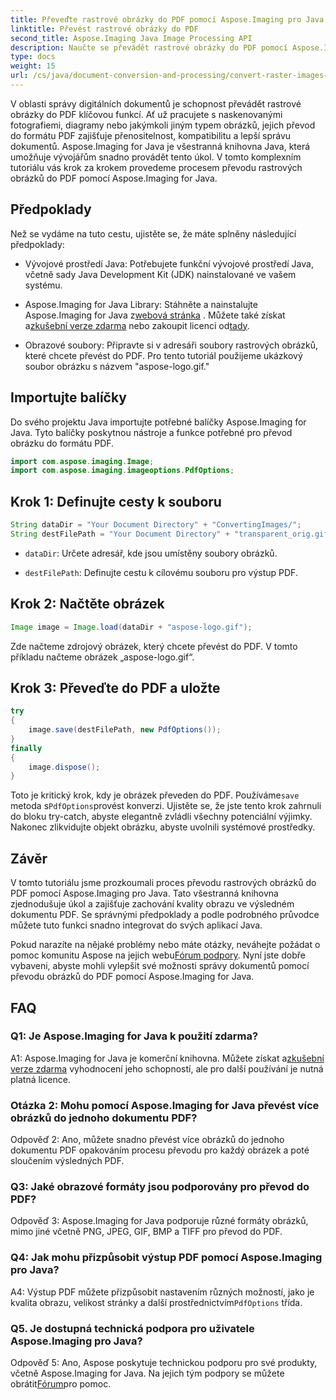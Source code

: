 ```yaml
---
title: Převeďte rastrové obrázky do PDF pomocí Aspose.Imaging pro Java
linktitle: Převést rastrové obrázky do PDF
second_title: Aspose.Imaging Java Image Processing API
description: Naučte se převádět rastrové obrázky do PDF pomocí Aspose.Imaging for Java. Jednoduché kroky pro vysoce kvalitní výsledky.
type: docs
weight: 15
url: /cs/java/document-conversion-and-processing/convert-raster-images-to-pdf/
---
```

V oblasti správy digitálních dokumentů je schopnost převádět rastrové obrázky do PDF klíčovou funkcí. Ať už pracujete s naskenovanými fotografiemi, diagramy nebo jakýmkoli jiným typem obrázků, jejich převod do formátu PDF zajišťuje přenositelnost, kompatibilitu a lepší správu dokumentů. Aspose.Imaging for Java je všestranná knihovna Java, která umožňuje vývojářům snadno provádět tento úkol. V tomto komplexním tutoriálu vás krok za krokem provedeme procesem převodu rastrových obrázků do PDF pomocí Aspose.Imaging for Java.

## Předpoklady

Než se vydáme na tuto cestu, ujistěte se, že máte splněny následující předpoklady:

- Vývojové prostředí Java: Potřebujete funkční vývojové prostředí Java, včetně sady Java Development Kit (JDK) nainstalované ve vašem systému.

-  Aspose.Imaging for Java Library: Stáhněte a nainstalujte Aspose.Imaging for Java z[webová stránka](https://releases.aspose.com/imaging/java/) . Můžete také získat a[zkušební verze zdarma](https://releases.aspose.com/) nebo zakoupit licenci od[tady](https://purchase.aspose.com/buy).

- Obrazové soubory: Připravte si v adresáři soubory rastrových obrázků, které chcete převést do PDF. Pro tento tutoriál použijeme ukázkový soubor obrázku s názvem "aspose-logo.gif."

## Importujte balíčky

Do svého projektu Java importujte potřebné balíčky Aspose.Imaging for Java. Tyto balíčky poskytnou nástroje a funkce potřebné pro převod obrázku do formátu PDF.

```java
import com.aspose.imaging.Image;
import com.aspose.imaging.imageoptions.PdfOptions;
```

## Krok 1: Definujte cesty k souboru

```java
String dataDir = "Your Document Directory" + "ConvertingImages/";
String destFilePath = "Your Document Directory" + "transparent_orig.gif.pdf";
```

- `dataDir`: Určete adresář, kde jsou umístěny soubory obrázků.

- `destFilePath`: Definujte cestu k cílovému souboru pro výstup PDF.

## Krok 2: Načtěte obrázek

```java
Image image = Image.load(dataDir + "aspose-logo.gif");
```

Zde načteme zdrojový obrázek, který chcete převést do PDF. V tomto příkladu načteme obrázek „aspose-logo.gif“.

## Krok 3: Převeďte do PDF a uložte

```java
try
{
    image.save(destFilePath, new PdfOptions());
}
finally
{
    image.dispose();
}
```

 Toto je kritický krok, kdy je obrázek převeden do PDF. Používáme`save` metoda s`PdfOptions`provést konverzi. Ujistěte se, že jste tento krok zahrnuli do bloku try-catch, abyste elegantně zvládli všechny potenciální výjimky. Nakonec zlikvidujte objekt obrázku, abyste uvolnili systémové prostředky.

## Závěr

V tomto tutoriálu jsme prozkoumali proces převodu rastrových obrázků do PDF pomocí Aspose.Imaging pro Java. Tato všestranná knihovna zjednodušuje úkol a zajišťuje zachování kvality obrazu ve výsledném dokumentu PDF. Se správnými předpoklady a podle podrobného průvodce můžete tuto funkci snadno integrovat do svých aplikací Java.

 Pokud narazíte na nějaké problémy nebo máte otázky, neváhejte požádat o pomoc komunitu Aspose na jejich webu[Fórum podpory](https://forum.aspose.com/). Nyní jste dobře vybaveni, abyste mohli vylepšit své možnosti správy dokumentů pomocí převodu obrázků do PDF pomocí Aspose.Imaging for Java.

## FAQ

### Q1: Je Aspose.Imaging for Java k použití zdarma?

 A1: Aspose.Imaging for Java je komerční knihovna. Můžete získat a[zkušební verze zdarma](https://releases.aspose.com/) vyhodnocení jeho schopností, ale pro další používání je nutná platná licence.

### Otázka 2: Mohu pomocí Aspose.Imaging for Java převést více obrázků do jednoho dokumentu PDF?

Odpověď 2: Ano, můžete snadno převést více obrázků do jednoho dokumentu PDF opakováním procesu převodu pro každý obrázek a poté sloučením výsledných PDF.

### Q3: Jaké obrazové formáty jsou podporovány pro převod do PDF?

Odpověď 3: Aspose.Imaging for Java podporuje různé formáty obrázků, mimo jiné včetně PNG, JPEG, GIF, BMP a TIFF pro převod do PDF.

### Q4: Jak mohu přizpůsobit výstup PDF pomocí Aspose.Imaging pro Java?

 A4: Výstup PDF můžete přizpůsobit nastavením různých možností, jako je kvalita obrazu, velikost stránky a další prostřednictvím`PdfOptions` třída.

### Q5. Je dostupná technická podpora pro uživatele Aspose.Imaging pro Java?

 Odpověď 5: Ano, Aspose poskytuje technickou podporu pro své produkty, včetně Aspose.Imaging for Java. Na jejich tým podpory se můžete obrátit[Fórum](https://forum.aspose.com/)pro pomoc.